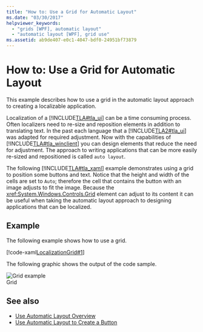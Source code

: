 ```yaml
---
title: "How to: Use a Grid for Automatic Layout"
ms.date: "03/30/2017"
helpviewer_keywords: 
  - "grids [WPF], automatic layout"
  - "automatic layout [WPF], grid use"
ms.assetid: ab9de407-e0c1-4047-bdf0-24951bf73879
---
```

# How to: Use a Grid for Automatic Layout
This example describes how to use a grid in the automatic layout approach to creating a localizable application.  
  
 Localization of a [!INCLUDE[TLA#tla_ui](../../../../includes/tlasharptla-ui-md.md)] can be a time consuming process. Often localizers need to re-size and reposition elements in addition to translating text. In the past each language that a [!INCLUDE[TLA2#tla_ui](../../../../includes/tla2sharptla-ui-md.md)] was adapted for required adjustment. Now with the capabilities of [!INCLUDE[TLA#tla_winclient](../../../../includes/tlasharptla-winclient-md.md)] you can design elements that reduce the need for adjustment. The approach to writing applications that can be more easily re-sized and repositioned is called `auto layout`.  
  
 The following [!INCLUDE[TLA#tla_xaml](../../../../includes/tlasharptla-xaml-md.md)] example demonstrates using a grid to position some buttons and text. Notice that the height and width of the cells are set to `Auto`; therefore the cell that contains the button with an image adjusts to fit the image. Because the <xref:System.Windows.Controls.Grid> element can adjust to its content it can be useful when taking the automatic layout approach to designing applications that can be localized.  
  
## Example  
 The following example shows how to use a grid.  
  
 [!code-xaml[LocalizationGrid#1](~/samples/snippets/csharp/VS_Snippets_Wpf/LocalizationGrid/CS/Pane1.xaml#1)]  
  
 The following graphic shows the output of the code sample.  
  
 ![Grid example](./media/glob-grid.png "glob_grid")  
Grid  
  
## See also
- [Use Automatic Layout Overview](use-automatic-layout-overview.md)
- [Use Automatic Layout to Create a Button](how-to-use-automatic-layout-to-create-a-button.md)
